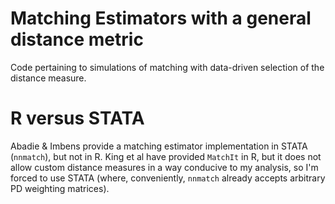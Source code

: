 # Matching Estimators with a general distance metric

Code pertaining to simulations of matching with data-driven selection of the distance measure.

# R versus STATA

Abadie & Imbens provide a matching estimator implementation in STATA (`nnmatch`), but not in R. King et al have provided `MatchIt` in R, but it does not allow custom distance measures in a way conducive to my analysis, so I'm forced to use STATA (where, conveniently, `nnmatch` already accepts arbitrary PD weighting matrices).
